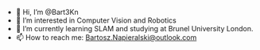 - 👋 Hi, I’m @Bart3Kn
- 👀 I’m interested in Computer Vision and Robotics
- 🌱 I’m currently learning SLAM and studying at Brunel University London.
- 📫 How to reach me:
  Bartosz.Napieralski@outlook.com
  
<!---
Bart3Kn/Bart3Kn is a ✨ special ✨ repository because its `README.md` (this file) appears on your GitHub profile.
You can click the Preview link to take a look at your changes.
--->
